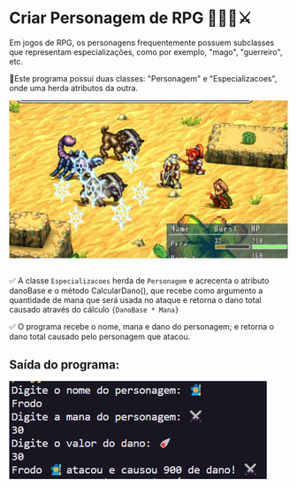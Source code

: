 # Criar Personagem de RPG 🧚🧙‍♂️⚔️

Em jogos de RPG, os personagens frequentemente possuem subclasses que representam especializações, como por exemplo, "mago", "guerreiro", etc.

🧚Este programa possui duas classes: "Personagem" e "Especializacoes", onde uma herda atributos da outra.

![](battle.png)

##

✅ A classe `Especializacoes` herda de `Personagem` e acrecenta o atributo danoBase e o método CalcularDano(), que recebe como argumento a quantidade de mana que será usada no ataque e retorna o dano total causado através do cálculo `{DanoBase * Mana}`

✅ O programa recebe o nome, mana e dano do personagem; e retorna o dano total causado pelo personagem que atacou.

## Saída do programa:

![terminal do código executado](saida.png)

